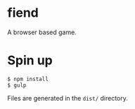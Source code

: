 # fiend
A browser based game.

# Spin up

```
$ npm install
$ gulp
```

Files are generated in the `dist/` directory. 
